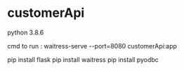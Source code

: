 # customerApi

python 3.8.6

cmd to run : 
waitress-serve --port=8080 customerApi:app

pip install flask
pip install waitress
pip install pyodbc
